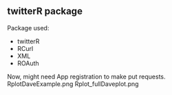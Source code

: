 twitterR package
----------------

Package used:
* twitterR
* RCurl
* XML
* ROAuth

Now, might need App registration to make put requests.
RplotDaveExample.png
Rplot_fullDaveplot.png




